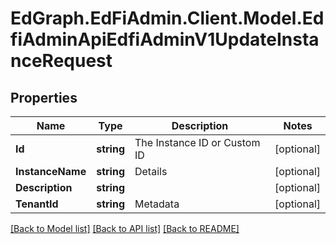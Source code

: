 # EdGraph.EdFiAdmin.Client.Model.EdfiAdminApiEdfiAdminV1UpdateInstanceRequest

## Properties

Name | Type | Description | Notes
------------ | ------------- | ------------- | -------------
**Id** | **string** | The Instance ID or Custom ID | [optional] 
**InstanceName** | **string** | Details | [optional] 
**Description** | **string** |  | [optional] 
**TenantId** | **string** | Metadata | [optional] 

[[Back to Model list]](../README.md#documentation-for-models) [[Back to API list]](../README.md#documentation-for-api-endpoints) [[Back to README]](../README.md)

